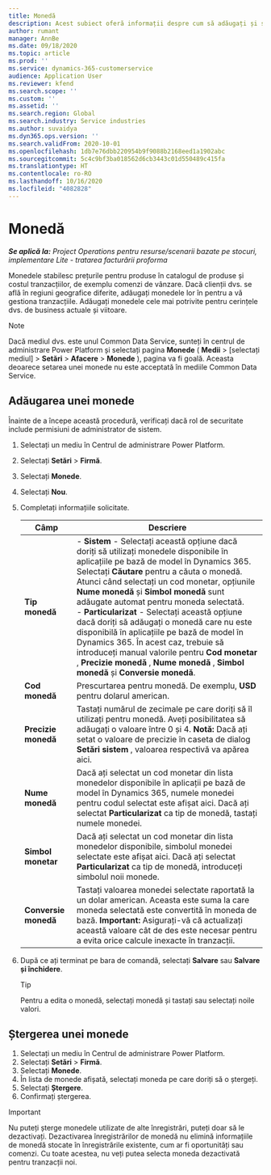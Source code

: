 ```yaml
---
title: Monedă
description: Acest subiect oferă informații despre cum să adăugați și să eliminați tipurile de monedă în Project Operations.
author: rumant
manager: AnnBe
ms.date: 09/18/2020
ms.topic: article
ms.prod: ''
ms.service: dynamics-365-customerservice
audience: Application User
ms.reviewer: kfend
ms.search.scope: ''
ms.custom: ''
ms.assetid: ''
ms.search.region: Global
ms.search.industry: Service industries
ms.author: suvaidya
ms.dyn365.ops.version: ''
ms.search.validFrom: 2020-10-01
ms.openlocfilehash: 1db7e76dbb220954b9f9088b2168eed1a1902abc
ms.sourcegitcommit: 5c4c9bf3ba018562d6cb3443c01d550489c415fa
ms.translationtype: HT
ms.contentlocale: ro-RO
ms.lasthandoff: 10/16/2020
ms.locfileid: "4082828"
---
```

# <a name="currency"></a>Monedă

_**Se aplică la:** Project Operations pentru resurse/scenarii bazate pe stocuri, implementare Lite - tratarea facturării proforma_

Monedele stabilesc prețurile pentru produse în catalogul de produse și costul tranzacțiilor, de exemplu comenzi de vânzare. Dacă clienții dvs. se află în regiuni geografice diferite, adăugați monedele lor în pentru a vă gestiona tranzacțiile. Adăugați monedele cele mai potrivite pentru cerințele dvs. de business actuale și viitoare.  

> [!NOTE]
> Dacă mediul dvs. este unul Common Data Service, sunteți în centrul de administrare Power Platform și selectați pagina **Monede** ( **Medii** > [selectați mediul] > **Setări** > **Afacere** > **Monede** ), pagina va fi goală. Aceasta deoarece setarea unei monede nu este acceptată în mediile Common Data Service.

## <a name="add-a-currency"></a>Adăugarea unei monede  
Înainte de a începe această procedură, verificați dacă rol de securitate include permisiuni de administrator de sistem. 

1. Selectați un mediu în Centrul de administrare Power Platform. 
2. Selectați **Setări** > **Firmă**.
3. Selectați **Monede**.  
4. Selectați **Nou**.  
5. Completați informațiile solicitate.  


   |          Câmp          |                                                                                                                                                                                                                                                                                                                                                                            Descriere                                                                                                                                                                                                                                                                                                                                                                            |
   |-------------------------|-------------------------------------------------------------------------------------------------------------------------------------------------------------------------------------------------------------------------------------------------------------------------------------------------------------------------------------------------------------------------------------------------------------------------------------------------------------------------------------------------------------------------------------------------------------------------------------------------------------------------------------------------------------------------------------------------------------------------------------------------------------------|
   |    **Tip monedă**    | - **Sistem** - Selectați această opțiune dacă doriți să utilizați monedele disponibile în aplicațiile pe bază de model în Dynamics 365. Selectați **Căutare** pentru a căuta o monedă. Atunci când selectați un cod monetar, opțiunile **Nume monedă** și **Simbol monedă** sunt adăugate automat pentru moneda selectată.<br />- **Particularizat** - Selectați această opțiune dacă doriți să adăugați o monedă care nu este disponibilă în aplicațiile pe bază de model în Dynamics 365. În acest caz, trebuie să introduceți manual valorile pentru **Cod monetar** , **Precizie monedă** , **Nume monedă** , **Simbol monedă** și **Conversie monedă**. |
   |    **Cod monedă**    |                                                                                                                                                                                                                                                                                                                                            Prescurtarea pentru monedă. De exemplu, **USD** pentru dolarul american.                                                                                                                                                                                                                                                                                                                                            |
   | **Precizie monedă**  |                                                                                                                                                                                  Tastați numărul de zecimale pe care doriți să îl utilizați pentru monedă.  Aveți posibilitatea să adăugați o valoare între 0 și 4. **Notă:**  Dacă ați setat o valoare de precizie în caseta de dialog **Setări sistem** , valoarea respectivă va apărea aici.                                                                                                                                                                                  |
   |    **Nume monedă**    |                                                                                                                                                                                                                                         Dacă ați selectat un cod monetar din lista monedelor disponibile în aplicații pe bază de model în Dynamics 365, numele monedei pentru codul selectat este afișat aici. Dacă ați selectat **Particularizat** ca tip de monedă, tastați numele monedei.                                                                                                                                                                                                                                          |
   |   **Simbol monetar**   |                                                                                                                                                                                                                                                                      Dacă ați selectat un cod monetar din lista monedelor disponibile, simbolul monedei selectate este afișat aici. Dacă ați selectat **Particularizat** ca tip de monedă, introduceți simbolul noii monede.                                                                                                                                                                                                                                                                       |
   | **Conversie monedă** |                                                                                                                                                                                                                                     Tastați valoarea monedei selectate raportată la un dolar american. Aceasta este suma la care moneda selectată este convertită în moneda de bază. **Important:**  Asigurați-vă că actualizați această valoare cât de des este necesar pentru a evita orice calcule inexacte în tranzacții.                                                                                                                                                                                                                                      |


6. După ce ați terminat pe bara de comandă, selectați **Salvare** sau **Salvare și închidere**.  

   > [!TIP]
   >  Pentru a edita o monedă, selectați monedă și tastați sau selectați noile valori.  

## <a name="delete-a-currency"></a>Ștergerea unei monede  

1. Selectați un mediu în Centrul de administrare Power Platform. 
2. Selectați **Setări** > **Firmă**.
3. Selectați **Monede**.  
4. În lista de monede afișată, selectați moneda pe care doriți să o ștergeți.  
5. Selectați **Ștergere**.  
6. Confirmați ștergerea.  

> [!IMPORTANT]
>  Nu puteți șterge monedele utilizate de alte înregistrări, puteți doar să le dezactivați. Dezactivarea înregistrărilor de monedă nu elimină informațiile de monedă stocate în înregistrările existente, cum ar fi oportunități sau comenzi. Cu toate acestea, nu veți putea selecta moneda dezactivată pentru tranzacții noi.  
